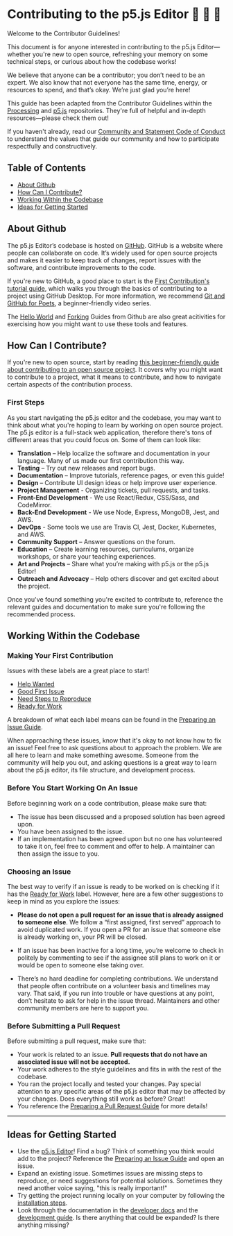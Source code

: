 # Contributing to the p5.js Editor 📖 🐛 🎨

Welcome to the Contributor Guidelines!

This document is for anyone interested in contributing to the p5.js Editor—whether you're new to open source, refreshing your memory on some technical steps, or curious about how the codebase works! 

We believe that anyone can be a contributor; you don’t need to be an expert. We also know that not everyone has the same time, energy, or resources to spend, and that’s okay. We’re just glad you’re here!

This guide has been adapted from the Contributor Guidelines within the [Processing](https://github.com/processing/processing4/blob/main/CONTRIBUTING.md) and [p5.js](https://github.com/processing/p5.js/blob/main/contributor_docs/contributor_guidelines.md) repositories. They're full of helpful and in-depth resources—please check them out! 

If you haven't already, read our [Community and Statement Code of Conduct](https://editor.p5js.org/code-of-conduct) to understand the values that guide our community and how to participate respectfully and constructively.

## Table of Contents
- [About Github](#about-github)
- [How Can I Contribute?](#how-can-i-contribute)
- [Working Within the Codebase](#working-within-the-codebase)
- [Ideas for Getting Started](#ideas-for-getting-started)

## About Github
The p5.js Editor’s codebase is hosted on [GitHub](https://github.com/processing). GitHub is a website where people can collaborate on code. It’s widely used for open source projects and makes it easier to keep track of changes, report issues with the software, and contribute improvements to the code.

If you're new to GitHub, a good place to start is the [First Contribution's tutorial guide](https://github.com/firstcontributions/first-contributions/blob/main/docs/gui-tool-tutorials/github-desktop-tutorial.md), which walks you through the basics of contributing to a project using GitHub Desktop. For more information, we recommend [Git and GitHub for Poets](https://www.youtube.com/playlist?list=PLRqwX-V7Uu6ZF9C0YMKuns9sLDzK6zoiV), a beginner-friendly video series.

The [Hello World](https://guides.github.com/activities/hello-world/) and [Forking](https://guides.github.com/activities/forking/) Guides from Github are also great acitivities for exercising how you might want to use these tools and features. 

## How Can I Contribute?
If you're new to open source, start by reading [this beginner-friendly guide about contributing to an open source project](https://opensource.guide/how-to-contribute/). It covers why you might want to contribute to a project, what it means to contribute, and how to navigate certain aspects of the contribution process. 

### First Steps
As you start navigating the p5.js editor and the codebase, you may want to think about what you're hoping to learn by working on open source project. The p5.js editor is a full-stack web application, therefore there's tons of different areas that you could focus on. Some of them can look like:
  
  - **Translation** – Help localize the software and documentation in your language. Many of us made our first contribution this way.
  - **Testing** – Try out new releases and report bugs.
  - **Documentation** – Improve tutorials, reference pages, or even this guide!
  - **Design** – Contribute UI design ideas or help improve user experience.
  - **Project Management** - Organizing tickets, pull requests, and tasks.
  - **Front-End Development** - We use React/Redux, CSS/Sass, and CodeMirror.
  - **Back-End Development** - We use Node, Express, MongoDB, Jest, and AWS. 
  - **DevOps** - Some tools we use are Travis CI, Jest, Docker, Kubernetes, and AWS.
  - **Community Support** – Answer questions on the forum.
  - **Education** – Create learning resources, curriculums, organize workshops, or share your teaching experiences.
  - **Art and Projects** – Share what you’re making with p5.js or the p5.js Editor! 
  - **Outreach and Advocacy** – Help others discover and get excited about the project.

Once you've found something you're excited to contribute to, reference the relevant guides and documentation to make sure you're following the recommended process.

## Working Within the Codebase

### Making Your First Contribution
Issues with these labels are a great place to start!
- [Help Wanted](https://github.com/processing/p5.js-web-editor/labels/Help%20Wanted)
- [Good First Issue](https://github.com/processing/p5.js-web-editor/labels/Good%20First%20Issue)
- [Need Steps to Reproduce](https://github.com/processing/p5.js-web-editor/labels/Needs%20Steps%20to%20Reproduce)
- [Ready for Work](https://github.com/processing/p5.js-web-editor/labels/Ready%20for%20Work)

A breakdown of what each label means can be found in the [Preparing an Issue Guide](../contributor_docs/preparing_an_issue.md). 

When approaching these issues, know that it's okay to not know how to fix an issue! Feel free to ask questions about to approach the problem. We are all here to learn and make something awesome. Someone from the community will help you out, and asking questions is a great way to learn about the p5.js editor, its file structure, and development process.

### Before You Start Working On An Issue
Before beginning work on a code contribution, please make sure that:
- The issue has been discussed and a proposed solution has been agreed upon.
- You have been assigned to the issue.
- If an implementation has been agreed upon but no one has volunteered to take it on, feel free to comment and offer to help. A maintainer can then assign the issue to you.

### Choosing an Issue

The best way to verify if an issue is ready to be worked on is checking if it has the [Ready for Work](https://github.com/processing/p5.js-web-editor/labels/Ready%20for%20Work) label. However, here are a few other suggestions to keep in mind as you explore the issues:

-  **Please do not open a pull request for an issue that is already assigned to someone else**. We follow a “first assigned, first served” approach to avoid duplicated work. If you open a PR for an issue that someone else is already working on, your PR will be closed.

- If an issue has been inactive for a long time, you’re welcome to check in politely by commenting to see if the assignee still plans to work on it or would be open to someone else taking over.

- There’s no hard deadline for completing contributions. We understand that people often contribute on a volunteer basis and timelines may vary. That said, if you run into trouble or have questions at any point, don’t hesitate to ask for help in the issue thread. Maintainers and other community members are here to support you.

### Before Submitting a Pull Request
Before submitting a pull request, make sure that: 
- Your work is related to an issue. **Pull requests that do not have an associated issue will not be accepted.** 
- Your work adheres to the style guidelines and fits in with the rest of the codebase. 
- You ran the project locally and tested your changes. Pay special attention to any specific areas of the p5.js editor that may be affected by your changes. Does everything still work as before? Great!
- You reference the [Preparing a Pull Request Guide](https://github.com/processing/p5.js-web-editor/blob/develop/contributor_docs/preparing_a_pull_request.md) for more details!

---

## Ideas for Getting Started
* Use the [p5.js Editor](https://editor.p5js.org)! Find a bug? Think of something you think would add to the project? Reference the [Preparing an Issue Guide](../contributor_docs/preparing_an_issue.md) and open an issue.
* Expand an existing issue. Sometimes issues are missing steps to reproduce, or need suggestions for potential solutions. Sometimes they need another voice saying, "this is really important!"
* Try getting the project running locally on your computer by following the [installation steps](./../contributor_docs/installation.md).
* Look through the documentation in the [developer docs](../contributor_docs/) and the [development guide](./../contributor_docs/development.md). Is there anything that could be expanded? Is there anything missing?


